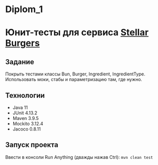 # Diplom_1

# Юнит-тесты для сервиса [Stellar Burgers](https://stellarburgers.nomoreparties.site/)


## **Задание**
 Покрыть тестами классы Bun, Burger, Ingredient, IngredientType. 
 Использовать моки, стабы и параметризацию там, где нужно.


## Технологии
* Java 11
* JUnit 4.13.2
* Maven 3.9.5
* Mockito 3.12.4
* Jacoco 0.8.11

## Запуск проекта

Ввести в консоли Run Anything (дважды нажав Ctrl): `mvn clean test`